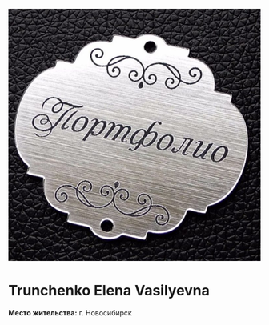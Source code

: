 
![](https://github.com/ElenaTrunchenko/portfolio/blob/main/img/%D0%BF%D0%BE%D1%80%D1%82%D1%84%D0%BE%D0%BB%D0%B8%D0%BE.jpg)

# Trunchenko Elena Vasilyevna

**Место жительства:** г. Новосибирск
